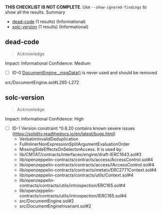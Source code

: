 **THIS CHECKLIST IS NOT COMPLETE**. Use `--show-ignored-findings` to show all the results.
Summary
 - [dead-code](#dead-code) (1 results) (Informational)
 - [solc-version](#solc-version) (1 results) (Informational)
## dead-code

> Acknowledge

Impact: Informational
Confidence: Medium

 - [ ] ID-0
[DocumentEngine._msgData()](src/DocumentEngine.sol#L265-L272) is never used and should be removed

src/DocumentEngine.sol#L265-L272

## solc-version

> Acknowledge

Impact: Informational
Confidence: High
 - [ ] ID-1
	Version constraint ^0.8.20 contains known severe issues (https://solidity.readthedocs.io/en/latest/bugs.html)
	- VerbatimInvalidDeduplication
	- FullInlinerNonExpressionSplitArgumentEvaluationOrder
	- MissingSideEffectsOnSelectorAccess.
	 It is used by:
	- lib/CMTAT/contracts/interfaces/engine/draft-IERC1643.sol#3
	- lib/openzeppelin-contracts/contracts/access/AccessControl.sol#4
	- lib/openzeppelin-contracts/contracts/access/IAccessControl.sol#4
	- lib/openzeppelin-contracts/contracts/metatx/ERC2771Context.sol#4
	- lib/openzeppelin-contracts/contracts/utils/Context.sol#4
	- lib/openzeppelin-contracts/contracts/utils/introspection/ERC165.sol#4
	- lib/openzeppelin-contracts/contracts/utils/introspection/IERC165.sol#4
	- src/DocumentEngine.sol#2
	- src/DocumentEngineInvariant.sol#2

